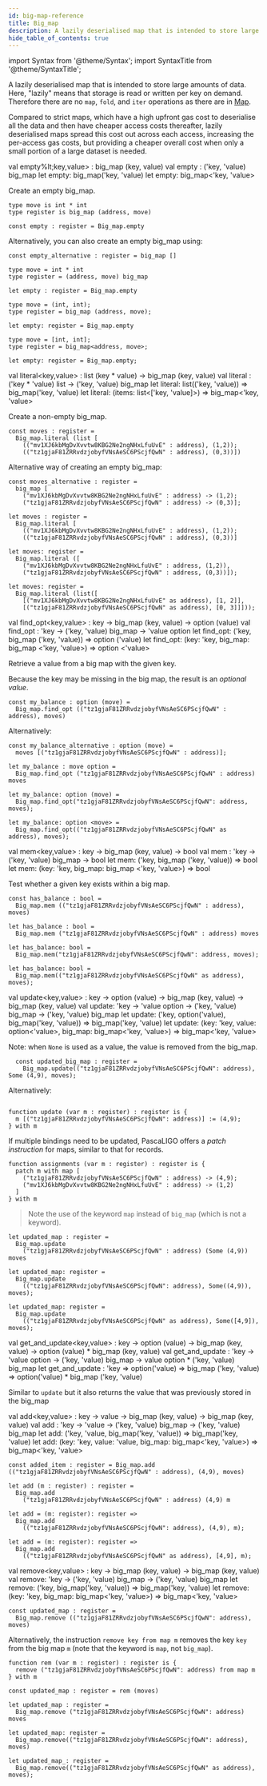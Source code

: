 ```yaml
---
id: big-map-reference
title: Big_map
description: A lazily deserialised map that is intended to store large amounts of data.
hide_table_of_contents: true
---
```


import Syntax from '@theme/Syntax';
import SyntaxTitle from '@theme/SyntaxTitle';

A lazily deserialised map that is intended to store large amounts of
data. Here, "lazily" means that storage is read or written per key on
demand. Therefore there are no `map`, `fold`, and `iter` operations as
there are in [Map](map.md).

Compared to strict maps, which have a high upfront gas cost to
deserialise all the data and then have cheaper access costs
thereafter, lazily deserialised maps spread this cost out across each
access, increasing the per-access gas costs, but providing a cheaper
overall cost when only a small portion of a large dataset is needed.

<SyntaxTitle syntax="pascaligo">
val empty%lt;key,value&gt; : big_map (key, value)
</SyntaxTitle>
<SyntaxTitle syntax="cameligo">
val empty : ('key, 'value) big_map
</SyntaxTitle>
<SyntaxTitle syntax="reasonligo">
let empty: big_map('key, 'value)
</SyntaxTitle>
<SyntaxTitle syntax="jsligo">
let empty: big_map&lt;&apos;key, &apos;value&gt;
</SyntaxTitle>

Create an empty big_map.

<Syntax syntax="pascaligo">

```pascaligo group=big_map
type move is int * int
type register is big_map (address, move)

const empty : register = Big_map.empty
```

Alternatively, you can also create an empty big_map using:

```pascaligo group=big_map
const empty_alternative : register = big_map []
```

</Syntax>
<Syntax syntax="cameligo">

```cameligo group=big_map
type move = int * int
type register = (address, move) big_map

let empty : register = Big_map.empty
```

</Syntax>
<Syntax syntax="reasonligo">

```reasonligo group=big_map
type move = (int, int);
type register = big_map (address, move);

let empty: register = Big_map.empty
```

</Syntax>
<Syntax syntax="jsligo">

```jsligo group=big_map
type move = [int, int];
type register = big_map<address, move>;

let empty: register = Big_map.empty;
```

</Syntax>


<SyntaxTitle syntax="pascaligo">
val literal&lt;key,value&gt; : list (key * value) -> big_map (key, value)
</SyntaxTitle>
<SyntaxTitle syntax="cameligo">
val literal : ('key * 'value) list -> ('key, 'value) big_map
</SyntaxTitle>
<SyntaxTitle syntax="reasonligo">
let literal: list(('key, 'value)) => big_map('key, 'value)
</SyntaxTitle>
<SyntaxTitle syntax="jsligo">
let literal: (items: list&lt;[&apos;key, &apos;value]&gt;) => big_map&lt;&apos;key, &apos;value&gt;
</SyntaxTitle>

Create a non-empty big_map.

<Syntax syntax="pascaligo">

```pascaligo group=big_map
const moves : register =
  Big_map.literal (list [
    (("mv1XJ6kbMgDvXvvtw8KBG2Ne2ngNHxLfuUvE" : address), (1,2));
    (("tz1gjaF81ZRRvdzjobyfVNsAeSC6PScjfQwN" : address), (0,3))])
```

Alternative way of creating an empty big_map:

```pascaligo group=big_map
const moves_alternative : register =
  big_map [
    ("mv1XJ6kbMgDvXvvtw8KBG2Ne2ngNHxLfuUvE" : address) -> (1,2);
    ("tz1gjaF81ZRRvdzjobyfVNsAeSC6PScjfQwN" : address) -> (0,3)];
```

</Syntax>
<Syntax syntax="cameligo">

```cameligo group=big_map
let moves : register =
  Big_map.literal [
    (("mv1XJ6kbMgDvXvvtw8KBG2Ne2ngNHxLfuUvE" : address), (1,2));
    (("tz1gjaF81ZRRvdzjobyfVNsAeSC6PScjfQwN" : address), (0,3))]
```

</Syntax>
<Syntax syntax="reasonligo">

```reasonligo group=big_map
let moves: register =
  Big_map.literal ([
    ("mv1XJ6kbMgDvXvvtw8KBG2Ne2ngNHxLfuUvE" : address, (1,2)),
    ("tz1gjaF81ZRRvdzjobyfVNsAeSC6PScjfQwN" : address, (0,3))]);
```

</Syntax>
<Syntax syntax="jsligo">

```jsligo group=big_map
let moves: register =
  Big_map.literal (list([
    [("mv1XJ6kbMgDvXvvtw8KBG2Ne2ngNHxLfuUvE" as address), [1, 2]],
    [("tz1gjaF81ZRRvdzjobyfVNsAeSC6PScjfQwN" as address), [0, 3]]]));
```

</Syntax>

<SyntaxTitle syntax="pascaligo">
val find_opt&lt;key,value&gt; : key -> big_map (key, value) -> option (value)
</SyntaxTitle>
<SyntaxTitle syntax="cameligo">
val find_opt : 'key -> ('key, 'value) big_map -> 'value option
</SyntaxTitle>
<SyntaxTitle syntax="reasonligo">
let find_opt: ('key, big_map ('key, 'value)) => option ('value)
</SyntaxTitle>
<SyntaxTitle syntax="jsligo">
let find_opt: (key: &apos;key, big_map: big_map &lt;&apos;key, &apos;value&gt;) => option &lt;&apos;value&gt;
</SyntaxTitle>

Retrieve a value from a big map with the given key.

Because the key may be missing in the big map, the result is an
*optional value*.


<Syntax syntax="pascaligo">

```pascaligo group=big_map
const my_balance : option (move) =
  Big_map.find_opt (("tz1gjaF81ZRRvdzjobyfVNsAeSC6PScjfQwN" : address), moves)
```

Alternatively:

```pascaligo group=big_map
const my_balance_alternative : option (move) =
  moves [("tz1gjaF81ZRRvdzjobyfVNsAeSC6PScjfQwN" : address)];
```

</Syntax>
<Syntax syntax="cameligo">

```cameligo group=big_map
let my_balance : move option =
  Big_map.find_opt ("tz1gjaF81ZRRvdzjobyfVNsAeSC6PScjfQwN" : address) moves
```

</Syntax>
<Syntax syntax="reasonligo">

```reasonligo group=big_map
let my_balance: option (move) =
  Big_map.find_opt("tz1gjaF81ZRRvdzjobyfVNsAeSC6PScjfQwN": address, moves);
```

</Syntax>
<Syntax syntax="jsligo">

```jsligo group=big_map
let my_balance: option <move> =
  Big_map.find_opt(("tz1gjaF81ZRRvdzjobyfVNsAeSC6PScjfQwN" as address), moves);
```

</Syntax>


<SyntaxTitle syntax="pascaligo">
val mem&lt;key,value&gt; : key -> big_map (key, value) -> bool
</SyntaxTitle>
<SyntaxTitle syntax="cameligo">
val mem : 'key -> ('key, 'value) big_map -> bool
</SyntaxTitle>
<SyntaxTitle syntax="reasonligo">
let mem: ('key, big_map ('key, 'value)) => bool
</SyntaxTitle>
<SyntaxTitle syntax="jsligo">
let mem: (key: &apos;key, big_map: big_map &lt;&apos;key, &apos;value&gt;) => bool
</SyntaxTitle>

Test whether a given key exists within a big map.

<Syntax syntax="pascaligo">

```pascaligo group=big_map
const has_balance : bool =
  Big_map.mem (("tz1gjaF81ZRRvdzjobyfVNsAeSC6PScjfQwN" : address), moves)
```

</Syntax>
<Syntax syntax="cameligo">

```cameligo group=big_map
let has_balance : bool =
  Big_map.mem ("tz1gjaF81ZRRvdzjobyfVNsAeSC6PScjfQwN" : address) moves
```

</Syntax>
<Syntax syntax="reasonligo">

```reasonligo group=big_map
let has_balance: bool =
  Big_map.mem("tz1gjaF81ZRRvdzjobyfVNsAeSC6PScjfQwN": address, moves);
```

</Syntax>
<Syntax syntax="jsligo">

```jsligo group=big_map
let has_balance: bool =
  Big_map.mem(("tz1gjaF81ZRRvdzjobyfVNsAeSC6PScjfQwN" as address), moves);
```

</Syntax>

<SyntaxTitle syntax="pascaligo">
val update&lt;key,value&gt; : key -> option (value) -> big_map (key, value) -> big_map (key, value)
</SyntaxTitle>
<SyntaxTitle syntax="cameligo">
val update: 'key -> 'value option -> ('key, 'value) big_map -> ('key, 'value) big_map
</SyntaxTitle>
<SyntaxTitle syntax="reasonligo">
let update: ('key, option('value), big_map('key, 'value)) => big_map('key, 'value)
</SyntaxTitle>
<SyntaxTitle syntax="jsligo">
let update: (key: &apos;key, value: option&lt;&apos;value&gt;, big_map: big_map&lt;&apos;key, &apos;value&gt;) => big_map&lt;&apos;key, &apos;value&gt;
</SyntaxTitle>

Note: when `None` is used as a value, the value is removed from the big_map.

<Syntax syntax="pascaligo">

```pascaligo group=big_map
  const updated_big_map : register =
    Big_map.update(("tz1gjaF81ZRRvdzjobyfVNsAeSC6PScjfQwN": address), Some (4,9), moves);
```

Alternatively:

```pascaligo group=big_map

function update (var m : register) : register is {
  m [("tz1gjaF81ZRRvdzjobyfVNsAeSC6PScjfQwN": address)] := (4,9);
} with m

```

If multiple bindings need to be updated, PascaLIGO offers a *patch
instruction* for maps, similar to that for records.

```pascaligo group=big_map
function assignments (var m : register) : register is {
  patch m with map [
    ("tz1gjaF81ZRRvdzjobyfVNsAeSC6PScjfQwN" : address) -> (4,9);
    ("mv1XJ6kbMgDvXvvtw8KBG2Ne2ngNHxLfuUvE" : address) -> (1,2)
  ]
} with m
```

> Note the use of the keyword `map` instead of `big_map` (which is not
> a keyword).

</Syntax>
<Syntax syntax="cameligo">

```cameligo group=big_map
let updated_map : register =
  Big_map.update
    ("tz1gjaF81ZRRvdzjobyfVNsAeSC6PScjfQwN" : address) (Some (4,9)) moves
```

</Syntax>
<Syntax syntax="reasonligo">

```reasonligo group=big_map
let updated_map: register =
  Big_map.update
    (("tz1gjaF81ZRRvdzjobyfVNsAeSC6PScjfQwN": address), Some((4,9)), moves);
```

</Syntax>
<Syntax syntax="jsligo">

```jsligo group=big_map
let updated_map: register =
  Big_map.update
    (("tz1gjaF81ZRRvdzjobyfVNsAeSC6PScjfQwN" as address), Some([4,9]), moves);
```

</Syntax>

<SyntaxTitle syntax="pascaligo">
val get_and_update&lt;key,value&gt; : key -> option (value) -> big_map (key, value) -> option (value) * big_map (key, value)
</SyntaxTitle>
<SyntaxTitle syntax="cameligo">
val get_and_update : 'key -> 'value option -> ('key, 'value) big_map -> value option * ('key, 'value) big_map
</SyntaxTitle>
<SyntaxTitle syntax="reasonligo">
let get_and_update : 'key => option('value) => big_map ('key, 'value) => option('value) * big_map ('key, 'value)
</SyntaxTitle>

Similar to `update` but it also returns the value that was previously stored in the big_map

<SyntaxTitle syntax="pascaligo">
val add&lt;key,value&gt; : key -> value -> big_map (key, value) -> big_map (key, value)
</SyntaxTitle>
<SyntaxTitle syntax="cameligo">
val add : 'key -> 'value -> ('key, 'value) big_map  -> ('key, 'value) big_map
</SyntaxTitle>
<SyntaxTitle syntax="reasonligo">
let add: ('key, 'value, big_map('key, 'value)) => big_map('key, 'value)
</SyntaxTitle>
<SyntaxTitle syntax="jsligo">
let add: (key: &apos;key, value: &apos;value, big_map: big_map&lt;&apos;key, &apos;value&gt;) => big_map&lt;&apos;key, &apos;value&gt;
</SyntaxTitle>
<Syntax syntax="pascaligo">

```pascaligo group=big_map
const added_item : register = Big_map.add (("tz1gjaF81ZRRvdzjobyfVNsAeSC6PScjfQwN" : address), (4,9), moves)
```

</Syntax>
<Syntax syntax="cameligo">

```cameligo group=big_map
let add (m : register) : register =
  Big_map.add
    ("tz1gjaF81ZRRvdzjobyfVNsAeSC6PScjfQwN" : address) (4,9) m
```

</Syntax>
<Syntax syntax="reasonligo">

```reasonligo group=big_map
let add = (m: register): register =>
  Big_map.add
    (("tz1gjaF81ZRRvdzjobyfVNsAeSC6PScjfQwN": address), (4,9), m);
```

</Syntax>
<Syntax syntax="jsligo">

```jsligo group=big_map
let add = (m: register): register =>
  Big_map.add
    (("tz1gjaF81ZRRvdzjobyfVNsAeSC6PScjfQwN" as address), [4,9], m);
```

</Syntax>


<SyntaxTitle syntax="pascaligo">
val remove&lt;key,value&gt; : key -> big_map (key, value) -> big_map (key, value)
</SyntaxTitle>
<SyntaxTitle syntax="cameligo">
val remove: 'key -> ('key, 'value) big_map -> ('key, 'value) big_map
</SyntaxTitle>
<SyntaxTitle syntax="reasonligo">
let remove: ('key, big_map('key, 'value)) => big_map('key, 'value)
</SyntaxTitle>
<SyntaxTitle syntax="jsligo">
let remove: (key: &apos;key, big_map: big_map&lt;&apos;key, &apos;value&gt;) => big_map&lt;&apos;key, &apos;value&gt;
</SyntaxTitle>

<Syntax syntax="pascaligo">

```pascaligo group=big_map
const updated_map : register =
  Big_map.remove (("tz1gjaF81ZRRvdzjobyfVNsAeSC6PScjfQwN": address), moves)
```

Alternatively, the instruction `remove key from map m` removes the key
`key` from the big map `m` (note that the keyword is `map`, not
`big_map`).

```pascaligo group=big_map
function rem (var m : register) : register is {
  remove ("tz1gjaF81ZRRvdzjobyfVNsAeSC6PScjfQwN": address) from map m
} with m

const updated_map : register = rem (moves)
```

</Syntax>
<Syntax syntax="cameligo">

```cameligo group=big_map
let updated_map : register =
  Big_map.remove ("tz1gjaF81ZRRvdzjobyfVNsAeSC6PScjfQwN": address) moves
```

</Syntax>
<Syntax syntax="reasonligo">

```reasonligo group=big_map
let updated_map: register =
  Big_map.remove(("tz1gjaF81ZRRvdzjobyfVNsAeSC6PScjfQwN": address), moves)
```

</Syntax>
<Syntax syntax="jsligo">

```jsligo group=big_map
let updated_map_: register =
  Big_map.remove(("tz1gjaF81ZRRvdzjobyfVNsAeSC6PScjfQwN" as address), moves);
```

</Syntax>
